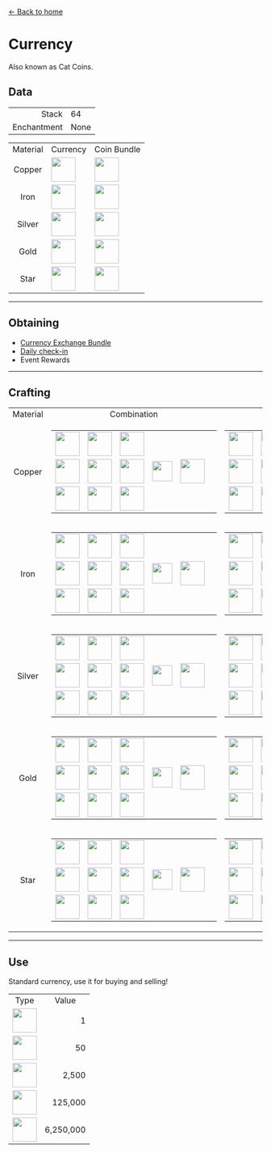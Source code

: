 [← Back to home](../)
# Currency
Also known as Cat Coins.

## Data
<table>
    <tr><td align="end">Stack</td><td>64</td></tr>
    <tr><td align="end">Enchantment</td><td>None</td></tr>
</table>
<table>
    <tr><td align="center">Material</td><td align="center">Currency</td><td align="center">Coin Bundle</td></tr>
    <tr><td align="center">Copper</td><td><img src="https://i.imgur.com/UA6ZVdH.png" height="48"/></td><td><img src="https://i.imgur.com/iWJJWkm.png" height="48"/></td></tr>
    <tr><td align="center">Iron</td><td><img src="https://i.imgur.com/Rl6yWlF.png" height="48"/></td><td><img src="https://i.imgur.com/b9U3njt.png" height="48"/></td></tr>
    <tr><td align="center">Silver</td><td><img src="https://i.imgur.com/GGSuwRm.png" height="48"/></td><td><img src="https://i.imgur.com/qyGQo5A.png" height="48"/></td></tr>
    <tr><td align="center">Gold</td><td><img src="https://i.imgur.com/65U3Pl9.png" height="48"/></td><td><img src="https://i.imgur.com/MCnWIkp.png" height="48"/></td></tr>
    <tr><td align="center">Star</td><td><img src="https://i.imgur.com/k9kSZd8.png" height="48"/></td><td><img src="https://i.imgur.com/3I4mWbh.png" height="48"/></td></tr>
</table>

---

## Obtaining
- [Currency Exchange Bundle](currency_converter.md)
- [Daily check-in](../feature/daily_signin.md)
- Event Rewards

---

## Crafting
<table>
    <tr>
        <td align="center">Material</td>
        <td align="center">Combination</td>
        <td align="center">Disassembly</td>
    </tr>
    <tr>
        <td align="center">Copper</td>
        <td>
            <table>
                <tr><td><img src="https://i.imgur.com/UA6ZVdH.png" width="48"/></td><td><img src="https://i.imgur.com/UA6ZVdH.png" width="48"/></td><td><img src="https://i.imgur.com/UA6ZVdH.png" width="48"/></td><td colspan="3"></td></tr>
                <tr><td><img src="https://i.imgur.com/UA6ZVdH.png" width="48"/></td><td><img src="https://i.imgur.com/UA6ZVdH.png" width="48"/></td><td><img src="https://i.imgur.com/UA6ZVdH.png" width="48"/></td><td width="70" align="center"><img src="https://i.imgur.com/VE0KqIE.png" width="40"/></td><td><img src="https://i.imgur.com/iWJJWkm.png" width="48"/></td><td width="70"></td></tr>
                <tr><td><img src="https://i.imgur.com/UA6ZVdH.png" width="48"/></td><td><img src="https://i.imgur.com/UA6ZVdH.png" width="48"/></td><td><img src="https://i.imgur.com/UA6ZVdH.png" width="48"/></td><td colspan="3"></td></tr>
            </table>
        </td>
        <td>
            <table>
                <tr><td><img src="https://i.imgur.com/wl43BjZ.png" width="48"/></td><td><img src="https://i.imgur.com/wl43BjZ.png" width="48"/></td><td><img src="https://i.imgur.com/wl43BjZ.png" width="48"/></td><td colspan="3"></td></tr>
                <tr><td><img src="https://i.imgur.com/wl43BjZ.png" width="48"/></td><td><img src="https://i.imgur.com/iWJJWkm.png" width="48"/></td><td><img src="https://i.imgur.com/wl43BjZ.png" width="48"/></td><td width="70" align="center"><img src="https://i.imgur.com/VE0KqIE.png" width="40"/></td><td><img src="https://i.imgur.com/UA6ZVdH.png" width="48"/></td><td width="70">x 9</td></tr>
                <tr><td><img src="https://i.imgur.com/wl43BjZ.png" width="48"/></td><td><img src="https://i.imgur.com/wl43BjZ.png" width="48"/></td><td><img src="https://i.imgur.com/wl43BjZ.png" width="48"/></td><td colspan="3"></td></tr>
            </table>
        </td>
    </tr>
    <tr>
        <td align="center">Iron</td>
        <td>
            <table>
                <tr><td><img src="https://i.imgur.com/Rl6yWlF.png" width="48"/></td><td><img src="https://i.imgur.com/Rl6yWlF.png" width="48"/></td><td><img src="https://i.imgur.com/Rl6yWlF.png" width="48"/></td><td colspan="3"></td></tr>
                <tr><td><img src="https://i.imgur.com/Rl6yWlF.png" width="48"/></td><td><img src="https://i.imgur.com/Rl6yWlF.png" width="48"/></td><td><img src="https://i.imgur.com/Rl6yWlF.png" width="48"/></td><td width="70" align="center"><img src="https://i.imgur.com/VE0KqIE.png" width="40"/></td><td><img src="https://i.imgur.com/b9U3njt.png" width="48"/></td><td width="70"></td></tr>
                <tr><td><img src="https://i.imgur.com/Rl6yWlF.png" width="48"/></td><td><img src="https://i.imgur.com/Rl6yWlF.png" width="48"/></td><td><img src="https://i.imgur.com/Rl6yWlF.png" width="48"/></td><td colspan="3"></td></tr>
            </table>
        </td>
        <td>
            <table>
                <tr><td><img src="https://i.imgur.com/wl43BjZ.png" width="48"/></td><td><img src="https://i.imgur.com/wl43BjZ.png" width="48"/></td><td><img src="https://i.imgur.com/wl43BjZ.png" width="48"/></td><td colspan="3"></td></tr>
                <tr><td><img src="https://i.imgur.com/wl43BjZ.png" width="48"/></td><td><img src="https://i.imgur.com/b9U3njt.png" width="48"/></td><td><img src="https://i.imgur.com/wl43BjZ.png" width="48"/></td><td width="70" align="center"><img src="https://i.imgur.com/VE0KqIE.png" width="40"/></td><td><img src="https://i.imgur.com/Rl6yWlF.png" width="48"/></td><td width="70">x 9</td></tr>
                <tr><td><img src="https://i.imgur.com/wl43BjZ.png" width="48"/></td><td><img src="https://i.imgur.com/wl43BjZ.png" width="48"/></td><td><img src="https://i.imgur.com/wl43BjZ.png" width="48"/></td><td colspan="3"></td></tr>
            </table>
        </td>
    </tr>
    <tr>
        <td align="center">Silver</td>
        <td>
            <table>
                <tr><td><img src="https://i.imgur.com/GGSuwRm.png" width="48"/></td><td><img src="https://i.imgur.com/GGSuwRm.png" width="48"/></td><td><img src="https://i.imgur.com/GGSuwRm.png" width="48"/></td><td colspan="3"></td></tr>
                <tr><td><img src="https://i.imgur.com/GGSuwRm.png" width="48"/></td><td><img src="https://i.imgur.com/GGSuwRm.png" width="48"/></td><td><img src="https://i.imgur.com/GGSuwRm.png" width="48"/></td><td width="70" align="center"><img src="https://i.imgur.com/VE0KqIE.png" width="40"/></td><td><img src="https://i.imgur.com/qyGQo5A.png" width="48"/></td><td width="70"></td></tr>
                <tr><td><img src="https://i.imgur.com/GGSuwRm.png" width="48"/></td><td><img src="https://i.imgur.com/GGSuwRm.png" width="48"/></td><td><img src="https://i.imgur.com/GGSuwRm.png" width="48"/></td><td colspan="3"></td></tr>
            </table>
        </td>
        <td>
            <table>
                <tr><td><img src="https://i.imgur.com/wl43BjZ.png" width="48"/></td><td><img src="https://i.imgur.com/wl43BjZ.png" width="48"/></td><td><img src="https://i.imgur.com/wl43BjZ.png" width="48"/></td><td colspan="3"></td></tr>
                <tr><td><img src="https://i.imgur.com/wl43BjZ.png" width="48"/></td><td><img src="https://i.imgur.com/qyGQo5A.png" width="48"/></td><td><img src="https://i.imgur.com/wl43BjZ.png" width="48"/></td><td width="70" align="center"><img src="https://i.imgur.com/VE0KqIE.png" width="40"/></td><td><img src="https://i.imgur.com/GGSuwRm.png" width="48"/></td><td width="70">x 9</td></tr>
                <tr><td><img src="https://i.imgur.com/wl43BjZ.png" width="48"/></td><td><img src="https://i.imgur.com/wl43BjZ.png" width="48"/></td><td><img src="https://i.imgur.com/wl43BjZ.png" width="48"/></td><td colspan="3"></td></tr>
            </table>
        </td>
    </tr>
    <tr>
        <td align="center">Gold</td>
        <td>
            <table>
                <tr><td><img src="https://i.imgur.com/65U3Pl9.png" width="48"/></td><td><img src="https://i.imgur.com/65U3Pl9.png" width="48"/></td><td><img src="https://i.imgur.com/65U3Pl9.png" width="48"/></td><td colspan="3"></td></tr>
                <tr><td><img src="https://i.imgur.com/65U3Pl9.png" width="48"/></td><td><img src="https://i.imgur.com/65U3Pl9.png" width="48"/></td><td><img src="https://i.imgur.com/65U3Pl9.png" width="48"/></td><td width="70" align="center"><img src="https://i.imgur.com/VE0KqIE.png" width="40"/></td><td><img src="https://i.imgur.com/MCnWIkp.png" width="48"/></td><td width="70"></td></tr>
                <tr><td><img src="https://i.imgur.com/65U3Pl9.png" width="48"/></td><td><img src="https://i.imgur.com/65U3Pl9.png" width="48"/></td><td><img src="https://i.imgur.com/65U3Pl9.png" width="48"/></td><td colspan="3"></td></tr>
            </table>
        </td>
        <td>
            <table>
                <tr><td><img src="https://i.imgur.com/wl43BjZ.png" width="48"/></td><td><img src="https://i.imgur.com/wl43BjZ.png" width="48"/></td><td><img src="https://i.imgur.com/wl43BjZ.png" width="48"/></td><td colspan="3"></td></tr>
                <tr><td><img src="https://i.imgur.com/wl43BjZ.png" width="48"/></td><td><img src="https://i.imgur.com/MCnWIkp.png" width="48"/></td><td><img src="https://i.imgur.com/wl43BjZ.png" width="48"/></td><td width="70" align="center"><img src="https://i.imgur.com/VE0KqIE.png" width="40"/></td><td><img src="https://i.imgur.com/65U3Pl9.png" width="48"/></td><td width="70">x 9</td></tr>
                <tr><td><img src="https://i.imgur.com/wl43BjZ.png" width="48"/></td><td><img src="https://i.imgur.com/wl43BjZ.png" width="48"/></td><td><img src="https://i.imgur.com/wl43BjZ.png" width="48"/></td><td colspan="3"></td></tr>
            </table>
        </td>
    </tr>
    <tr>
        <td align="center">Star</td>
        <td>
            <table>
                <tr><td><img src="https://i.imgur.com/k9kSZd8.png" width="48"/></td><td><img src="https://i.imgur.com/k9kSZd8.png" width="48"/></td><td><img src="https://i.imgur.com/k9kSZd8.png" width="48"/></td><td colspan="3"></td></tr>
                <tr><td><img src="https://i.imgur.com/k9kSZd8.png" width="48"/></td><td><img src="https://i.imgur.com/k9kSZd8.png" width="48"/></td><td><img src="https://i.imgur.com/k9kSZd8.png" width="48"/></td><td width="70" align="center"><img src="https://i.imgur.com/VE0KqIE.png" width="40"/></td><td><img src="https://i.imgur.com/3I4mWbh.png" width="48"/></td><td width="70"></td></tr>
                <tr><td><img src="https://i.imgur.com/k9kSZd8.png" width="48"/></td><td><img src="https://i.imgur.com/k9kSZd8.png" width="48"/></td><td><img src="https://i.imgur.com/k9kSZd8.png" width="48"/></td><td colspan="3"></td></tr>
            </table>
        </td>
        <td>
            <table>
                <tr><td><img src="https://i.imgur.com/wl43BjZ.png" width="48"/></td><td><img src="https://i.imgur.com/wl43BjZ.png" width="48"/></td><td><img src="https://i.imgur.com/wl43BjZ.png" width="48"/></td><td colspan="3"></td></tr>
                <tr><td><img src="https://i.imgur.com/wl43BjZ.png" width="48"/></td><td><img src="https://i.imgur.com/3I4mWbh.png" width="48"/></td><td><img src="https://i.imgur.com/wl43BjZ.png" width="48"/></td><td width="70" align="center"><img src="https://i.imgur.com/VE0KqIE.png" width="40"/></td><td><img src="https://i.imgur.com/k9kSZd8.png" width="48"/></td><td width="70">x 9</td></tr>
                <tr><td><img src="https://i.imgur.com/wl43BjZ.png" width="48"/></td><td><img src="https://i.imgur.com/wl43BjZ.png" width="48"/></td><td><img src="https://i.imgur.com/wl43BjZ.png" width="48"/></td><td colspan="3"></td></tr>
            </table>
        </td>
    </tr>
</table>

---

## Use
Standard currency, use it for buying and selling!

<table>
    <tr><td align="center">Type</td><td align="center">Value</td></tr>
    <tr><td align="center"><img src="https://i.imgur.com/UA6ZVdH.png" width="48"/></td><td align="end">1</td></tr>
    <tr><td align="center"><img src="https://i.imgur.com/Rl6yWlF.png" width="48"/></td><td align="end">50</td></tr>
    <tr><td align="center"><img src="https://i.imgur.com/GGSuwRm.png" width="48"/></td><td align="end">2,500</td></tr>
    <tr><td align="center"><img src="https://i.imgur.com/65U3Pl9.png" width="48"/></td><td align="end">125,000</td></tr>
    <tr><td align="center"><img src="https://i.imgur.com/k9kSZd8.png" width="48"/></td><td align="end">6,250,000</td></tr>
</table>

